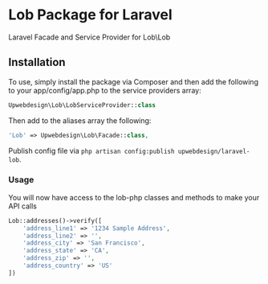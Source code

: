 Lob Package for Laravel
============

Laravel Facade and Service Provider for Lob\Lob

Installation
---
To use, simply install the package via Composer and then add the following to your app/config/app.php to the service providers array:

```php
Upwebdesign\Lob\LobServiceProvider::class
```

Then add to the aliases array the following:
```php
'Lob' => Upwebdesign\Lob\Facade::class,
```

Publish config file via `php artisan config:publish upwebdesign/laravel-lob`.

### Usage

You will now have access to the lob-php classes and methods to make your API calls
```php
Lob::addresses()->verify([
    'address_line1' => '1234 Sample Address',
    'address_line2' => '',
    'address_city' => 'San Francisco',
    'address_state' => 'CA',
    'address_zip' => '',
    'address_country' => 'US'
])
```